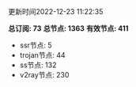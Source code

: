 更新时间2022-12-23 11:22:35

**总订阅: 73**
**总节点: 1363**
**有效节点: 411**
- ssr节点: 5
- trojan节点: 44
- ss节点: 132
- v2ray节点: 230
